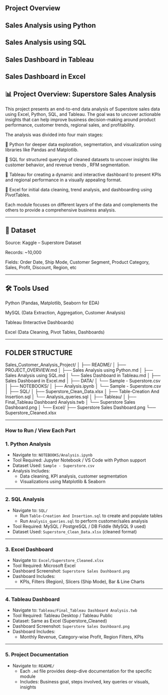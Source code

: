 ## Project Overview
## Sales Analysis using Python
## Sales Analysis using SQL
## Sales Dashboard in Tableau
## Sales Dashboard in Excel


## 📊 Project Overview: Superstore Sales Analysis
This project presents an end-to-end data analysis of Superstore sales data using Excel, Python, SQL, and Tableau. The goal was to uncover actionable insights that can help improve business decision-making around product performance, customer trends, regional sales, and profitability.

The analysis was divided into four main stages:

🔹 Python for deeper data exploration, segmentation, and visualization using libraries like Pandas and Matplotlib.

🔹 SQL for structured querying of cleaned datasets to uncover insights like  customer behavior, and revenue trends , RFM segmentation.

🔹 Tableau for creating a dynamic and interactive dashboard to present KPIs and regional performance in a visually appealing format.

🔹 Excel for initial data cleaning, trend analysis, and dashboarding using PivotTables.

Each module focuses on different layers of the data and complements the others to provide a comprehensive business analysis.

---

## 📂 Dataset
Source: Kaggle – Superstore Dataset

Records: ~10,000

Fields: Order Date, Ship Mode, Customer Segment, Product Category, Sales, Profit, Discount, Region, etc

---

## 🛠️ Tools Used
Python (Pandas, Matplotlib, Seaborn for EDA)

MySQL (Data Extraction, Aggregation, Customer Analysis)

Tableau (Interactive Dashboards)

Excel (Data Cleaning, Pivot Tables, Dashboards)

--- 
## FOLDER STRUCTURE 
Sales_Customer_Analysis_Project/
│
├── README/
│   ├── PROJECT_OVERVIEW.md
│   ├── Sales Analysis using Python.md
│   ├── Sales Analysis using SQL.md
│   └── Sales Dashboard in Tableau.md
│   ├── Sales Dashboard in Excel.md
│
├── DATA/
│   └── Sample - Superstore.csv
│
├── NOTEBOOKS/
│   ├── Analysis.ipynb
│   └── Sample - Superstore.csv
│
├── SQL/
│   ├── Superstore_Clean_Data.xlsx
│   ├── Table-Creation And Insertion.sql
│   └── Analysis_queries.sql
│
├── Tableau/
│   ├── Final_Tableau Dashboard Analysis.twb
│   └── Superstore Sales Dashboard.png
│
└── Excel/
    ├── Superstore Sales Dashboard.png
    └── Superstore_Cleaned.xlsx

--- 

### How to Run / View Each Part

### 1. Python Analysis
- Navigate to: `NOTEBOOKS/Analysis.ipynb`
- Tool Required: Jupyter Notebook / VS Code with Python support
- Dataset Used: `Sample - Superstore.csv`
- Analysis Includes:
  - Data cleaning, KPI analysis, customer segmentation
  - Visualizations using Matplotlib & Seaborn

---

### 2. SQL Analysis
- Navigate to: `SQL/`
  - Run `Table-Creation And Insertion.sql` to create and populate tables
  - Run `Analysis_queries.sql` to perform customer/sales analysis
- Tool Required: MySQL / PostgreSQL / DB Fiddle (MySQL 9 used)
- Dataset Used: `Superstore_Clean_Data.xlsx` (cleaned format)

---

### 3. Excel Dashboard
- Navigate to: `Excel/Superstore_Cleaned.xlsx`
- Tool Required: Microsoft Excel
- Dashboard Screenshot: `Superstore Sales Dashboard.png`
- Dashboard Includes:
  - KPIs, Filters (Region), Slicers (Ship Mode), Bar & Line Charts

---

### 4. Tableau Dashboard
- Navigate to: `Tableau/Final_Tableau Dashboard Analysis.twb`
- Tool Required: Tableau Desktop / Tableau Public
- Dataset: Same as Excel (Superstore_Cleaned)
- Dashboard Screenshot: `Superstore Sales Dashboard.png`
- Dashboard Includes:
  - Monthly Revenue, Category-wise Profit, Region Filters, KPIs

---

### 5. Project Documentation
- Navigate to: `README/`
  - Each `.md` file provides deep-dive documentation for the specific module
  - Includes: Business goal, steps involved, key queries or visuals, insights


